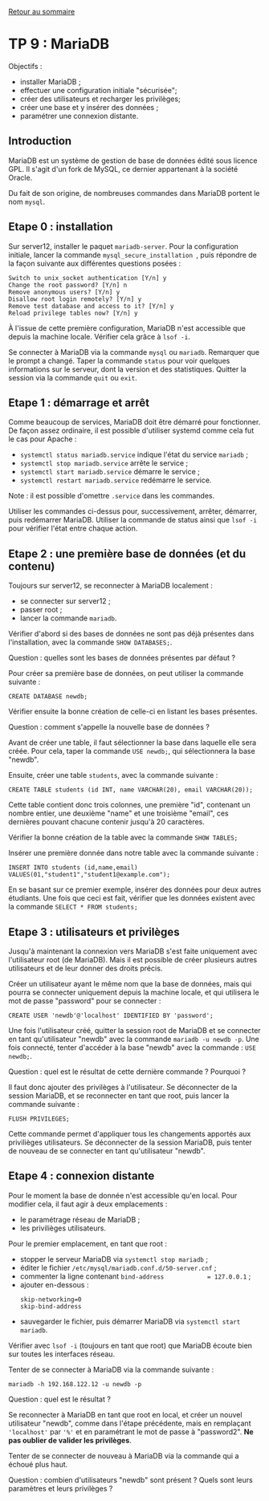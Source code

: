 [Retour au sommaire](../../README.md)

# TP 9 : MariaDB

Objectifs :

- installer MariaDB ;
- effectuer une configuration initiale "sécurisée";
- créer des utilisateurs et recharger les privilèges;
- créer une base et y insérer des données ;
- paramétrer une connexion distante.

## Introduction

MariaDB est un système de gestion de base de données édité sous licence GPL.
Il s'agit d'un fork de MySQL, ce dernier appartenant à la société Oracle.

Du fait de son origine, de nombreuses commandes dans MariaDB portent le nom
`mysql`.

## Etape 0 : installation

Sur server12, installer le paquet `mariadb-server`. Pour la configuration
initiale, lancer la commande `mysql_secure_installation `, puis répondre de la
façon suivante aux différentes questions posées :

```
Switch to unix_socket authentication [Y/n] y
Change the root password? [Y/n] n
Remove anonymous users? [Y/n] y
Disallow root login remotely? [Y/n] y
Remove test database and access to it? [Y/n] y
Reload privilege tables now? [Y/n] y
```

À l'issue de cette première configuration, MariaDB n'est accessible que depuis
la machine locale. Vérifier cela grâce à `lsof -i`.

Se connecter à MariaDB via la commande `mysql` ou `mariadb`. Remarquer que le
prompt a changé. Taper la commande `status` pour voir quelques informations sur
le serveur, dont la version et des statistiques. Quitter la session via la
commande `quit` ou `exit`.

## Etape 1 : démarrage et arrêt

Comme beaucoup de services, MariaDB doit être démarré pour fonctionner. De
façon assez ordinaire, il est possible d'utiliser systemd comme cela fut le cas
pour Apache :

* `systemctl status mariadb.service` indique l'état du service `mariadb` ;
* `systemctl stop mariadb.service` arrête le service ;
* `systemctl start mariadb.service` démarre le service ;
* `systemctl restart mariadb.service` redémarre le service.

Note : il est possible d'omettre `.service` dans les commandes.

Utiliser les commandes ci-dessus pour, successivement, arrêter, démarrer, puis
redémarrer MariaDB. Utiliser la commande de status ainsi que `lsof -i` pour
vérifier l'état entre chaque action.

## Etape 2 : une première base de données (et du contenu)

Toujours sur server12, se reconnecter à MariaDB localement :
- se connecter sur server12 ;
- passer root ;
- lancer la commande `mariadb`.

Vérifier d'abord si des bases de données ne sont pas déjà présentes dans
l'installation, avec la commande `SHOW DATABASES;`.

Question : quelles sont les bases de données présentes par défaut ?

Pour créer sa première base de données, on peut utiliser la commande suivante :
```
CREATE DATABASE newdb;
```

Vérifier ensuite la bonne création de celle-ci en listant les bases présentes.

Question : comment s'appelle la nouvelle base de données ?

Avant de créer une table, il faut sélectionner la base dans laquelle elle sera
créée. Pour cela, taper la commande `USE newdb;`, qui sélectionnera la base
"newdb".

Ensuite, créer une table `students`, avec la commande suivante :
```
CREATE TABLE students (id INT, name VARCHAR(20), email VARCHAR(20));
```
Cette table contient donc trois colonnes, une première "id", contenant un
nombre entier, une deuxième "name" et une troisième "email", ces dernières 
pouvant chacune contenir jusqu'à 20 caractères.

Vérifier la bonne création de la table avec la commande `SHOW TABLES;`

Insérer une première donnée dans notre table avec la commande suivante :
```
INSERT INTO students (id,name,email) VALUES(01,"student1","student1@example.com");
```

En se basant sur ce premier exemple, insérer des données pour deux autres
étudiants. Une fois que ceci est fait, vérifier que les données existent avec
la commande `SELECT * FROM students;`

## Etape 3 : utilisateurs et privilèges

Jusqu'à maintenant la connexion vers MariaDB s'est faite uniquement avec
l'utilisateur root (de MariaDB). Mais il est possible de créer plusieurs autres
utilisateurs et de leur donner des droits précis.

Créer un utilisateur ayant le même nom que la base de données, mais qui pourra
se connecter uniquement depuis la machine locale, et qui utilisera le mot de
passe "password" pour se connecter :

```
CREATE USER 'newdb'@'localhost' IDENTIFIED BY 'password';
```

Une fois l'utilisateur créé, quitter la session root de MariaDB et se connecter
en tant qu'utilisateur "newdb" avec la commande `mariadb -u newdb -p`. Une fois
connecté, tenter d'accéder à la base "newdb" avec la commande : `USE newdb;`.

Question : quel est le résultat de cette dernière commande ? Pourquoi ?

Il faut donc ajouter des privilèges à l'utilisateur. Se déconnecter de la
session MariaDB, et se reconnecter en tant que root, puis lancer la commande
suivante :

```
FLUSH PRIVILEGES;
```

Cette commande permet d'appliquer tous les changements apportés aux privilièges
utilisateurs. Se déconnecter de la session MariaDB, puis tenter de nouveau de
se connecter en tant qu'utilisateur "newdb".

## Etape 4 : connexion distante

Pour le moment la base de donnée n'est accessible qu'en local. Pour modifier
cela, il faut agir à deux emplacements :

- le paramétrage réseau de MariaDB ;
- les privilièges utilisateurs.

Pour le premier emplacement, en tant que root :

- stopper le serveur MariaDB via `systemctl stop mariadb` ;
- éditer le fichier `/etc/mysql/mariadb.conf.d/50-server.cnf` ;
- commenter la ligne contenant `bind-address            = 127.0.0.1` ;
- ajouter en-dessous :
  ```
  skip-networking=0
  skip-bind-address
  ```
- sauvegarder le fichier, puis démarrer MariaDB via `systemctl start mariadb`.

Vérifier avec `lsof -i` (toujours en tant que root) que MariaDB écoute bien sur
toutes les interfaces réseau.

Tenter de se connecter à MariaDB via la commande suivante :

```
mariadb -h 192.168.122.12 -u newdb -p
```

Question : quel est le résultat ?

Se reconnecter à MariaDB en tant que root en local, et créer un nouvel
utilisateur "newdb", comme dans l'étape précédente, mais en remplaçant
`'localhost'` par `'%'` et en paramétrant le mot de passe à "password2".
**Ne pas oublier de valider les privilèges**.

Tenter de se connecter de nouveau à MariaDB via la commande qui a échoué plus
haut.

Question : combien d'utilisateurs "newdb" sont présent ? Quels sont leurs 
paramètres et leurs privilèges ?
